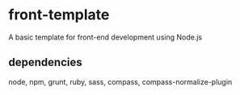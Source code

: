 # front-template

A basic template for front-end development using Node.js

## dependencies

node, npm, grunt, ruby, sass, compass, compass-normalize-plugin


